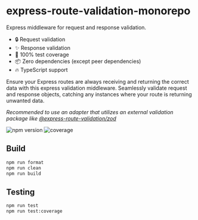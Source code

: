 # express-route-validation-monorepo

Express middleware for request and response validation.

- 🔒 Request validation
- ✨ Response validation
- 💪 100% test coverage
- 📦 Zero dependencies (except peer dependencies)
- 🔥 TypeScript support

Ensure your Express routes are always receiving and returning the correct data with this express validation middleware. Seamlessly validate request and response objects, catching any instances where your route is returning unwanted data.

_Recommended to use an adapter that utilizes an external validation package like [@express-route-validation/zod](https://www.npmjs.com/package/@express-route-validation/zod)_

![npm version](https://img.shields.io/npm/v/express-route-validation)
![coverage](https://img.shields.io/badge/coverage-100%25-44cc11?style=flat)

## Build

```bash
npm run format
npm run clean
npm run build
```

## Testing

```bash
npm run test
npm run test:coverage
```
